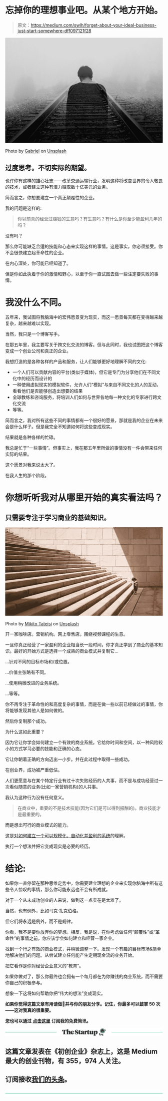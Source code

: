 # 忘掉你的理想事业吧。从某个地方开始。

> 原文：<https://medium.com/swlh/forget-about-your-ideal-business-just-start-somewhere-dff097121f28>

![](img/1f8fb4161aebea7e889550f97fab17bb.png)

Photo by [Gabriel](https://unsplash.com/photos/E-b_VNmtGJY?utm_source=unsplash&utm_medium=referral&utm_content=creditCopyText) on [Unsplash](https://unsplash.com/?utm_source=unsplash&utm_medium=referral&utm_content=creditCopyText)

## 过度思考。不切实际的期望。

也许你有这样的雄心壮志——改革交通运输行业，发明这种将改变世界的令人敬畏的技术，或者建立这种有潜力赚取数十亿美元的业务。

简而言之，你想要建立一个真正颠覆性的企业。

我的问题是这样的:

> 你以前真的经营过赚钱的生意吗？有生意吗？有什么是你至少能盈利几年的吗？

没有吗？

那么你可能缺乏合适的技能和心态来实现这样的事情。这是事实，你必须接受。你不会很快建立起革命性的企业。

在内心深处，你可能已经知道了。

但是你如此执着于你的激情和野心，以至于你一直试图去做一些注定要失败的事情。

# 我没什么不同。

五年来，我试图将我脑海中的宏伟愿景变为现实，而这一愿景每天都在变得越来越复杂，越来越难以实现。

当然，我只是一个博客写手。

在那五年里，我主要写关于跨文化交流的博客。但与此同时，我也试图把这个博客变成一个创业公司和真正的企业。

我想打造的是各种各样的产品和服务，让人们能够更好地理解不同的文化:

*   一个人们可以贡献内容的平台(类似于媒体)，但它是专门为分享他们在不同文化中的经历而设计的
*   一种使用虚拟现实的模拟软件，允许人们“模拟”与来自不同文化的人的互动，看看他们是否能够创造出想要的结果
*   全球教练和咨询服务，将培训人们如何与世界各地每一种文化的专家进行跨文化交流
*   等等。

简而言之，我对所有这些不同的事情都有一个很好的愿景，那就是我的企业在未来会是什么样子。但是我完全不知道如何将这些变成现实。

结果就是各种各样的忙碌。

我总是忙于“一些事情”。但事实上，我在那五年里所做的事情没有一件会带来任何实际的结果。

这个愿景对我来说太大了。

在我人生的那个阶段。

# 你想听听我对从哪里开始的真实看法吗？

## 只需要专注于学习商业的基础知识。

![](img/e07cb2e0d6c087bb6886dc984ba81549.png)

Photo by [Mikito Tateisi](https://unsplash.com/photos/bJhT_8nbUA0?utm_source=unsplash&utm_medium=referral&utm_content=creditCopyText) on [Unsplash](https://unsplash.com/search/photos/start?utm_source=unsplash&utm_medium=referral&utm_content=creditCopyText)

开一家咖啡店。营销机构。网上零售店。围绕视频课程的生意。

一旦你真正经营了一家盈利的企业相当长一段时间，你才真正学到了商业的基本知识。最好的开始方式是选择一个成熟的商业模式并复制它…

…针对不同的目标市场和/或位置。

…价值主张略有不同。

…使用稍微改进的业务系统。

…等等。

你不再专注于革命性的和高度复杂的事情，而是在做一些以前已经做过的事情，你将能够发现其他人是如何做的。

然后你复制那个成功。

为什么这如此重要？

因为它让你学会如何建立一个有效的商业系统。它给你时间和空间，以一种风险较小的方式学习必要的技能和正确的心态。

它让你朝着正确的方向迈出一小步。并在此过程中取得一些成功。

在创业界，成功被严重低估。

人们更愿意与在某个特定行业有过十次失败经历的人共事，而不是与成功经营过一次看似随意的业务(比如一家营销机构)的人共事。

我认为这种行为没有任何意义。

> 在商业中，重要的不是技术技能(因为它们是可以得到报酬的)。商业技能才是最重要的。

而是想出可行的商业模式的能力。

这是[对如何建立一个可以规模化、自动化并盈利的系统](/swlh/from-zero-to-something-d0619a4eef28)的理解。

执行一个想法并把它变成现实是必要的经历。

# 结论:

如果你一直停留在那种思维定势中，你需要建立理想的企业来实现你脑海中所有这些令人惊叹的事情，那么你可能永远也不会有所成就。

对于一个从未成功创业的人来说，做到这一点实在是太难了。

当然，也有例外，比如马克·扎克伯格。

但它们将永远是例外，而不是规律。

你看，我不是要你放弃你的梦想。相反，我是说，在你考虑做任何“颠覆性”或“革命性”的事情之前，你应该学会如何建立和经营一家企业。

找到一个行之有效的商业模式，并稍微调整一下。发现一个有趣的目标市场&简单地解决他们的问题。从尝试建立任何能产生定期现金流的业务开始。

把它看作是你对经营企业意义的“教育”。

如果你做对了，那么你最终也会拥有一个每月都在为你赚钱的商业系统，而不需要你自己的积极参与。

想象一下这将如何帮助你把“伟大的想法”变成现实。

**如果你觉得这篇文章有用请做👏并与你的朋友分享。记住，你最多可以鼓掌 50 次——这对我真的很重要。**

**您也可以通过** [**点击这里**](https://mailchi.mp/b0d1e1fba452/struggle-first-thrive-later) **订阅我的免费简讯。**

[![](img/308a8d84fb9b2fab43d66c117fcc4bb4.png)](https://medium.com/swlh)

## 这篇文章发表在《初创企业》杂志上，这是 Medium 最大的创业刊物，有 355，974 人关注。

## 订阅接收[我们的头条](http://growthsupply.com/the-startup-newsletter/)。

[![](img/b0164736ea17a63403e660de5dedf91a.png)](https://medium.com/swlh)